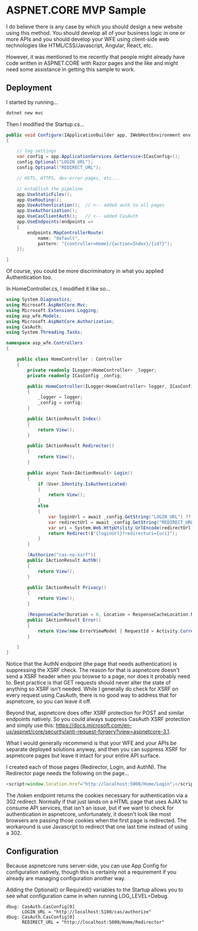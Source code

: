 # ASPNET.CORE MVP Sample

I do believe there is any case by which you should design a new website using this method. You should develop all of your business logic in one or more APIs and you should develop your WFE using client-side web technologies like HTML/CSS/Javascript, Angular, React, etc.

However, it was mentioned to me recently that people might already have code written in ASPNET.CORE with Razor pages and the like and might need some assistance in getting this sample to work.

## Deployment

I started by running...

```bash
dotnet new mvc
```

Then I modified the Startup.cs...

```c#
public void Configure(IApplicationBuilder app, IWebHostEnvironment env)
{

    // log settings
    var config = app.ApplicationServices.GetService<ICasConfig>();
    config.Optional("LOGIN_URL");
    config.Optional("REDIRECT_URL");

    // HSTS, HTTPS, dev-error-pages, etc...

    // establish the pipeline
    app.UseStaticFiles();
    app.UseRouting();
    app.UseAuthentication();  // <-- added auth to all pages
    app.UseAuthorization();
    app.UseCasClientAuth();   // <-- added CasAuth
    app.UseEndpoints(endpoints =>
    {
        endpoints.MapControllerRoute(
            name: "default",
            pattern: "{controller=Home}/{action=Index}/{id?}");
    });

}
```

Of course, you could be more discriminatory in what you applied Authentication too.

In HomeController.cs, I modified it like so...

```c#
using System.Diagnostics;
using Microsoft.AspNetCore.Mvc;
using Microsoft.Extensions.Logging;
using asp_wfe.Models;
using Microsoft.AspNetCore.Authorization;
using CasAuth;
using System.Threading.Tasks;

namespace asp_wfe.Controllers
{

    public class HomeController : Controller
    {
        private readonly ILogger<HomeController> _logger;
        private readonly ICasConfig _config;

        public HomeController(ILogger<HomeController> logger, ICasConfig config)
        {
            _logger = logger;
            _config = config;
        }

        public IActionResult Index()
        {
            return View();
        }

        public IActionResult Redirector()
        {
            return View();
        }

        public async Task<IActionResult> Login()
        {
            if (User.Identity.IsAuthenticated)
            {
                return View();
            }
            else
            {
                var loginUrl = await _config.GetString("LOGIN_URL") ?? "http://localhost:5100/cas/authorize";
                var redirectUrl = await _config.GetString("REDIRECT_URL") ?? "http://localhost:5000/Home/Redirector";
                var uri = System.Web.HttpUtility.UrlEncode(redirectUrl);
                return Redirect($"{loginUrl}?redirecturi={uri}");
            }
        }

        [Authorize("cas-no-xsrf")]
        public IActionResult AuthN()
        {
            return View();
        }

        public IActionResult Privacy()
        {
            return View();
        }

        [ResponseCache(Duration = 0, Location = ResponseCacheLocation.None, NoStore = true)]
        public IActionResult Error()
        {
            return View(new ErrorViewModel { RequestId = Activity.Current?.Id ?? HttpContext.TraceIdentifier });
        }

    }
}
```

Notice that the AuthN endpoint (the page that needs authentication) is suppressing the XSRF check. The reason for that is aspnetcore doesn't send a XSRF header when you browse to a page, nor does it probably need to. Best practice is that GET requests should never alter the state of anything so XSRF isn't needed. While I generally do check for XSRF on every request using CasAuth, there is no good way to address that for aspnetcore, so you can leave it off.

Beyond that, aspnetcore does offer XSRF protection for POST and similar endpoints natively. So you could always suppress CasAuth XSRF protection and simply use this: https://docs.microsoft.com/en-us/aspnet/core/security/anti-request-forgery?view=aspnetcore-3.1.

What I would generally recommend is that your WFE and your APIs be separate deployed solutions anyway, and then you can suppress XSRF for aspnetcore pages but leave it intact for your entire API surface.

I created each of those pages (Redirector, Login, and AuthN). The Redirector page needs the following on the page...

```javascript
<script>window.location.href="http://localhost:5000/Home/Login";</script>
```

The /token endpoint returns the cookies necessary for authentication via a 302 redirect. Normally if that just lands on a HTML page that uses AJAX to consume API services, that isn't an issue, but if we want to check for authentication in aspnetcore, unfortunately, it doesn't look like most browsers are passing those cookies when the first page is redirected. The workaround is use Javascript to redirect that one last time instead of using a 302.

## Configuration

Because aspnetcore runs server-side, you can use App Config for configuration natively, though this is certainly not a requirement if you already are managing configuration another way.

Adding the Optional() or Required() variables to the Startup allows you to see what configuration came in when running LOG_LEVEL=Debug.

```
dbug: CasAuth.CasConfig[0]
      LOGIN_URL = "http://localhost:5100/cas/authorize"
dbug: CasAuth.CasConfig[0]
      REDIRECT_URL = "http://localhost:5000/Home/Redirector"
```
